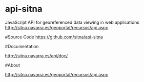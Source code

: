 # api-sitna
JavaScript API for georeferenced data viewing in web applications http://sitna.navarra.es/geoportal/recursos/api.aspx

#Source Code
https://github.com/sitna/api-sitna

#Documentation

http://sitna.navarra.es/api/doc/

#About

http://sitna.navarra.es/geoportal/recursos/api.aspx
